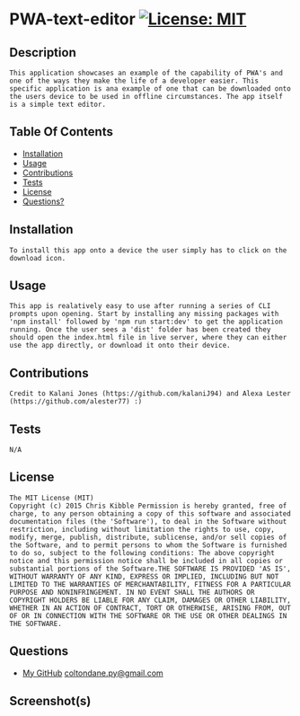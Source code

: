 # PWA-text-editor [![License: MIT](https://img.shields.io/badge/License-MIT-yellow.svg)](https://opensource.org/licenses/MIT)
## Description
    This application showcases an example of the capability of PWA's and one of the ways they make the life of a developer easier. This specific application is ana example of one that can be downloaded onto the users device to be used in offline circumstances. The app itself is a simple text editor.
## Table Of Contents
- [Installation](#installation)
- [Usage](#usage)
- [Contributions](#contributions)
- [Tests](#tests)
- [License](#license)
- [Questions?](#questions)
## Installation
    To install this app onto a device the user simply has to click on the download icon.
## Usage
    This app is realatively easy to use after running a series of CLI prompts upon opening. Start by installing any missing packages with 'npm install' followed by 'npm run start:dev' to get the application running. Once the user sees a 'dist' folder has been created they should open the index.html file in live server, where they can either use the app directly, or download it onto their device.
## Contributions
    Credit to Kalani Jones (https://github.com/kalaniJ94) and Alexa Lester (https://github.com/alester77) :)
## Tests
    N/A
## License
    The MIT License (MIT)
	Copyright (c) 2015 Chris Kibble Permission is hereby granted, free of charge, to any person obtaining a copy of this software and associated documentation files (the 'Software'), to deal in the Software without restriction, including without limitation the rights to use, copy, modify, merge, publish, distribute, sublicense, and/or sell copies of the Software, and to permit persons to whom the Software is furnished to do so, subject to the following conditions: The above copyright notice and this permission notice shall be included in all copies or substantial portions of the Software.THE SOFTWARE IS PROVIDED 'AS IS', WITHOUT WARRANTY OF ANY KIND, EXPRESS OR IMPLIED, INCLUDING BUT NOT LIMITED TO THE WARRANTIES OF MERCHANTABILITY, FITNESS FOR A PARTICULAR PURPOSE AND NONINFRINGEMENT. IN NO EVENT SHALL THE AUTHORS OR COPYRIGHT HOLDERS BE LIABLE FOR ANY CLAIM, DAMAGES OR OTHER LIABILITY, WHETHER IN AN ACTION OF CONTRACT, TORT OR OTHERWISE, ARISING FROM, OUT OF OR IN CONNECTION WITH THE SOFTWARE OR THE USE OR OTHER DEALINGS IN THE SOFTWARE.
## Questions
- [My GitHub](https://github.com/coltondane)
    coltondane.py@gmail.com
## Screenshot(s)